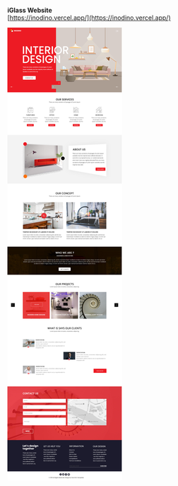 **iGlass Website**  
    [https://inodino.vercel.app/](https://inodino.vercel.app/)

![Alt Text](https://github.com/faisalnawaz89/Machine-Test/blob/master/mockups/inodino.jpg)

